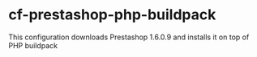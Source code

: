 cf-prestashop-php-buildpack
===========================

This configuration downloads Prestashop 1.6.0.9 and installs it on top of PHP buildpack

